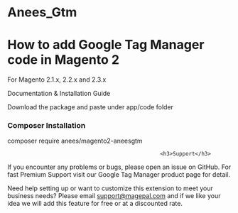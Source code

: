 # Anees_Gtm

<h1>How to add Google Tag Manager code in Magento 2</h1>

For Magento  2.1.x, 2.2.x and 2.3.x

Documentation & Installation Guide

Download the package and paste under app/code folder

<h3>Composer Installation</h3>
<div class="class="highlight highlight-source-shell">composer require anees/magento2-aneesgtm</div>
                                                    
                                                    <h3>Support</h3>
If you encounter any problems or bugs, please open an issue on GitHub. For fast Premium Support visit our Google Tag Manager product page for detail.

Need help setting up or want to customize this extension to meet your business needs? Please email support@magepal.com and if we like your idea we will add this feature for free or at a discounted rate.
